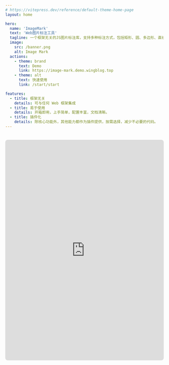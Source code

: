 ```yaml
---
# https://vitepress.dev/reference/default-theme-home-page
layout: home

hero:
  name: 'ImageMark'
  text: 'Web图片标注工具'
  tagline: 一个框架无关的JS图片标注库，支持多种标注方式，包括矩形、圆、多边形、直线、图片、Path等
  image:
    src: /banner.png
    alt: Image Mark
  actions:
    - theme: brand
      text: Demo
      link: https://image-mark.demo.wingblog.top
    - theme: alt
      text: 快速使用
      link: /start/start

features:
  - title: 框架无关
    details: 可与任何 Web 框架集成
  - title: 易于使用
    details: 开箱即用，上手简单，配置丰富，文档清晰。
  - title: 插件化
    details: 除核心功能外，其他能力都作为插件提供，按需选择，减少不必要的代码。
---
```


<!-- <iframe src="https://image-mark.demo.wingblog.top/#/full" frameborder="0"  width="100%" height="700px" style="margin-top:20px;border-radius:8px"></iframe> -->
<iframe src="http://localhost:5173/#/full" frameborder="0" width="100%" height="700px" style="margin-top:20px;border-radius:8px"></iframe>
